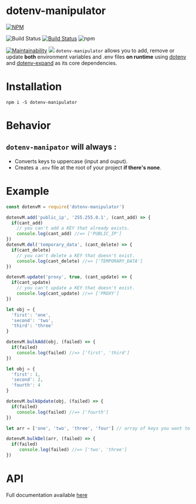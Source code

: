 # dotenv-manipulator
[![NPM](https://nodei.co/npm/dotenv-manipulator.png?compact=true)](https://npmjs.com/package/dotenv-manipulator)

![Build Status](https://img.shields.io/node/v/dotenv-manipulator.svg)
[![Build Status](https://travis-ci.com/JiPaix/dotenv-manipulator.svg?branch=master)](https://travis-ci.com/JiPaix/dotenv-manipulator)
 ![npm](https://img.shields.io/npm/dm/dotenv-manipulator.svg)

[![Maintainability](https://api.codeclimate.com/v1/badges/a9b5799c789bfa8d2350/maintainability)](https://codeclimate.com/github/JiPaix/dotenv-manipulator/maintainability)
[![](https://img.shields.io/discord/706018150520717403)](https://discord.gg/5K7nEvK)
`dotenv-manipulator` allows you to add, remove or update  **both** environment variables and .env files **on runtime**
using [dotenv](https://www.npmjs.com/package/dotenv) and [dotenv-expand](https://www.npmjs.com/package/dotenv-expand) as its core dependencies.
# Installation
```
npm i -S dotenv-manipulator
```
# Behavior
## `dotenv-manipator` will **always** :
* Converts keys to uppercase (input and ouput).
* Creates a `.env` file at the root of your project **if there's none**.
# Example
```javascript
const dotenvM = require('dotenv-manipulator')

dotenvM.add('public_ip', '255.255.0.1', (cant_add) => {
  if(cant_add)
    // you can't add a KEY that already exists.
    console.log(cant_add) //=> ['PUBLIC_IP']
})
dotenvM.del('temporary_data', (cant_delete) => {
  if(cant_delete)
    // you can't delete a KEY that doesn't exist.
    console.log(cant_delete) //=> ['TEMPORARY_DATA']
})

dotenvM.update('proxy', true, (cant_update) => {
  if(cant_update)
    // you can't update a KEY that doesn't exist.
    console.log(cant_update) //=> ['PROXY']
})
```
```javascript
let obj = {
  'first': 'one',
  'second': 'two',
  'third': 'three'
}

dotenvM.bulkAdd(obj, (failed) => {
  if(failed)
    console.log(failed) //=> ['first', 'third']
})
```
```javascript
let obj = {
  'first': 1,
  'second': 2,
  'fourth': 4
}

dotenvM.bulkUpdate(obj, (failed) => {
  if(failed)
    console.log(failed) //=> ['fourth']
})
```
```javascript
let arr = ['one', 'two', 'three', 'four'] // array of keys you want to delete

dotenvM.bulkDel(arr, (failed) => {
  if(failed)
     console.log(failed) //=> ['two', 'three']
})
```
# API
Full documentation available [here](https://jipaix.github.io/dotenv-manipulator/Env.html)